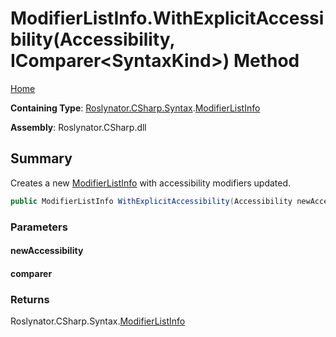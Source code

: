 # ModifierListInfo\.WithExplicitAccessibility\(Accessibility, IComparer\<SyntaxKind>\) Method <a name="_Top"></a>

[Home](../../../../../README.md)

**Containing Type**: [Roslynator.CSharp.Syntax](../../README.md#_Top)\.[ModifierListInfo](../README.md#_Top)

**Assembly**: Roslynator\.CSharp\.dll

## Summary

Creates a new [ModifierListInfo](../README.md#_Top) with accessibility modifiers updated\.

```csharp
public ModifierListInfo WithExplicitAccessibility(Accessibility newAccessibility, IComparer<SyntaxKind> comparer = null)
```

### Parameters

#### newAccessibility

#### comparer

### Returns

Roslynator\.CSharp\.Syntax\.[ModifierListInfo](../README.md#_Top)

